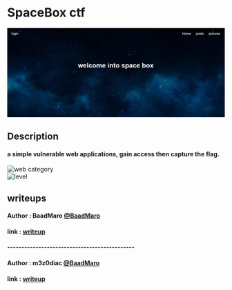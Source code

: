 # SpaceBox ctf
![space box](https://raw.githubusercontent.com/hamza07-w/spaceBox/main/a.jpeg)   
## Description

#### a simple vulnerable web applications, gain access then capture the flag.
![web category](https://img.shields.io/badge/category-WEB-blueviolet.svg)   
![level](https://img.shields.io/badge/level-Medium-blue.svg)

## writeups

#### Author : BaadMaro [@BaadMaro](https://github.com/BaadMaro)
#### link : [writeup](https://github.com/BaadMaro/CTF/tree/main/Challenges/WEB/spaceBox)
#### ---------------------------------------------
#### Author : m3z0diac [@BaadMaro](https://github.com/hamza07-w)
#### link : [writeup](https://hamza07-w.github.io/portfolio/writeups/spacebox.html)
